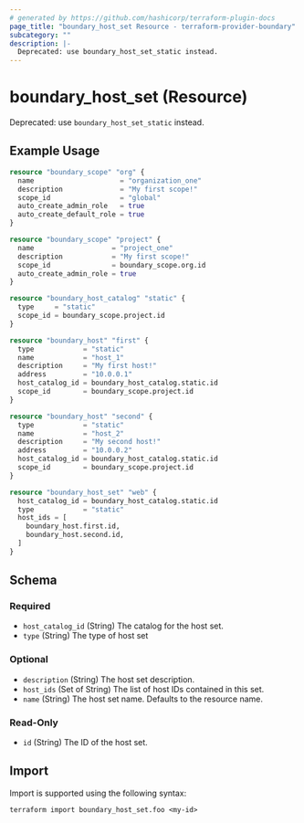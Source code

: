 ```yaml
---
# generated by https://github.com/hashicorp/terraform-plugin-docs
page_title: "boundary_host_set Resource - terraform-provider-boundary"
subcategory: ""
description: |-
  Deprecated: use boundary_host_set_static instead.
---
```


# boundary_host_set (Resource)

Deprecated: use `boundary_host_set_static` instead.

## Example Usage

```terraform
resource "boundary_scope" "org" {
  name                     = "organization_one"
  description              = "My first scope!"
  scope_id                 = "global"
  auto_create_admin_role   = true
  auto_create_default_role = true
}

resource "boundary_scope" "project" {
  name                   = "project_one"
  description            = "My first scope!"
  scope_id               = boundary_scope.org.id
  auto_create_admin_role = true
}

resource "boundary_host_catalog" "static" {
  type     = "static"
  scope_id = boundary_scope.project.id
}

resource "boundary_host" "first" {
  type            = "static"
  name            = "host_1"
  description     = "My first host!"
  address         = "10.0.0.1"
  host_catalog_id = boundary_host_catalog.static.id
  scope_id        = boundary_scope.project.id
}

resource "boundary_host" "second" {
  type            = "static"
  name            = "host_2"
  description     = "My second host!"
  address         = "10.0.0.2"
  host_catalog_id = boundary_host_catalog.static.id
  scope_id        = boundary_scope.project.id
}

resource "boundary_host_set" "web" {
  host_catalog_id = boundary_host_catalog.static.id
  type            = "static"
  host_ids = [
    boundary_host.first.id,
    boundary_host.second.id,
  ]
}
```

<!-- schema generated by tfplugindocs -->
## Schema

### Required

- `host_catalog_id` (String) The catalog for the host set.
- `type` (String) The type of host set

### Optional

- `description` (String) The host set description.
- `host_ids` (Set of String) The list of host IDs contained in this set.
- `name` (String) The host set name. Defaults to the resource name.

### Read-Only

- `id` (String) The ID of the host set.

## Import

Import is supported using the following syntax:

```shell
terraform import boundary_host_set.foo <my-id>
```
